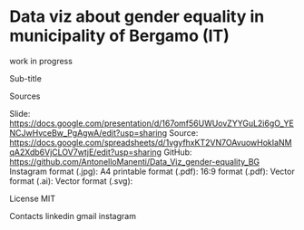 # Data viz about gender equality in municipality of Bergamo (IT)
work in progress



Sub-title

Sources

Slide: https://docs.google.com/presentation/d/167omf56UWUovZYYGuL2i6gO_YENCJwHvceBw_PgAgwA/edit?usp=sharing
Source: https://docs.google.com/spreadsheets/d/1vgyfhxKT2VN7OAvuowHokIaNMqA2Xdb6VjCLOV7wtjE/edit?usp=sharing
GitHub: https://github.com/AntonelloManenti/Data_Viz_gender-equality_BG
Instagram format (.jpg):
A4 printable format (.pdf):
16:9 format (.pdf):
Vector format (.ai):
Vector format (.svg):

License
MIT

Contacts
linkedin gmail instagram
